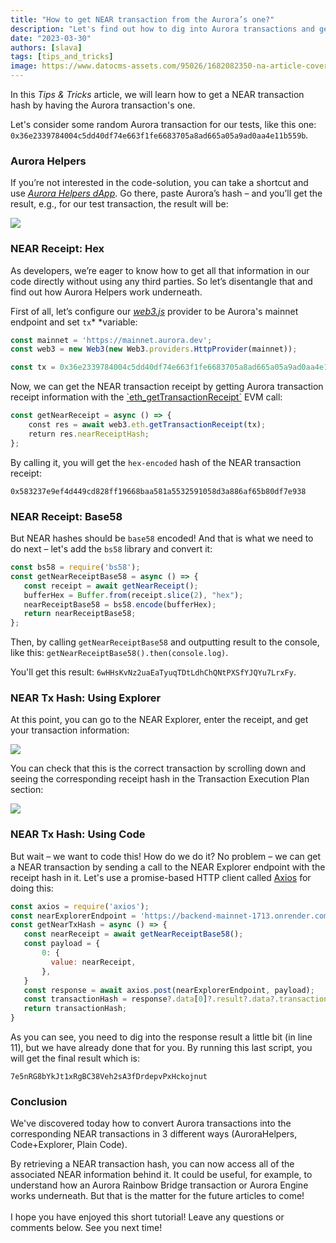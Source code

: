```yaml
---
title: "How to get NEAR transaction from the Aurora’s one?"
description: "Let's find out how to dig into Aurora transactions and get the underlying NEAR data"
date: "2023-03-30"
authors: [slava]
tags: [tips_and_tricks]
image: https://www.datocms-assets.com/95026/1682082350-na-article-cover.png
---
```

In this *Tips & Tricks* article, we will learn how to get a NEAR transaction hash by having the Aurora transaction's one.

<!-- truncate -->

Let's consider some random Aurora transaction for our tests, like this one: `0x36e2339784004c5dd40df74e663f1fe6683705a8ad665a05a9ad0aa4e11b559b`*.*

### Aurora Helpers

If you’re not interested in the code-solution, you can take a shortcut and use [*Aurora Helpers dApp*](https://aurora-helpers.vercel.app/aurora_to_near). Go there, paste Aurora’s hash – and you’ll get the result, e.g., for our test transaction, the result will be:

![](https://www.datocms-assets.com/95026/1679324662-screenshot-2023-03-20-at-15-03-32.png)

### NEAR Receipt: Hex

As developers, we’re eager to know how to get all that information in our code directly without using any third parties. So let’s disentangle that and find out how Aurora Helpers work underneath.

First of all, let’s configure our [*web3.js*](https://web3js.readthedocs.io/en/v1.8.2/) provider to be Aurora's mainnet endpoint and set `tx`* *variable: 

```javascript
const mainnet = 'https://mainnet.aurora.dev';
const web3 = new Web3(new Web3.providers.HttpProvider(mainnet));

const tx = 0x36e2339784004c5dd40df74e663f1fe6683705a8ad665a05a9ad0aa4e11b559b;
```

Now, we can get the NEAR transaction receipt by getting Aurora transaction receipt information with the [\`eth_getTransactionReceipt\`](https://ethereum.org/en/developers/docs/apis/json-rpc/#eth_gettransactionreceipt) EVM call:

```javascript
const getNearReceipt = async () => {
    const res = await web3.eth.getTransactionReceipt(tx);
    return res.nearReceiptHash;
};
```

By calling it, you will get the `hex-encoded` hash of the NEAR transaction receipt:

`0x583237e9ef4d449cd828ff19668baa581a5532591058d3a886af65b80df7e938`

### NEAR Receipt: Base58

But NEAR hashes should be `base58` encoded! And that is what we need to do next – let's add the `bs58` library and convert it:

```javascript
const bs58 = require('bs58');
const getNearReceiptBase58 = async () => {
   const receipt = await getNearReceipt();
   bufferHex = Buffer.from(receipt.slice(2), "hex");
   nearReceiptBase58 = bs58.encode(bufferHex);
   return nearReceiptBase58;
};
```

Then, by calling `getNearReceiptBase58` and outputting result to the console, like this: `getNearReceiptBase58().then(console.log)`.

You'll get this result: `6wHHsKvNz2uaEaTyuqTDtLdhChQNtPXSfYJQYu7LrxFy`.

### NEAR Tx Hash: Using Explorer

At this point, you can go to the NEAR Explorer, enter the receipt, and get your transaction information:

![](https://www.datocms-assets.com/95026/1679325885-screenshot-2023-03-20-at-15-24-17.png)

You can check that this is the correct transaction by scrolling down and seeing the corresponding receipt hash in the Transaction Execution Plan section:

![](https://www.datocms-assets.com/95026/1679325931-screenshot-2023-03-20-at-15-24-31.png)

### NEAR Tx Hash: Using Code

But wait – we want to code this! How do we do it? No problem – we can get a NEAR transaction by sending a call to the NEAR Explorer endpoint with the receipt hash in it. Let's use a promise-based HTTP client called [Axios](https://axios-http.com/docs/intro) for doing this:

```javascript
const axios = require('axios');
const nearExplorerEndpoint = 'https://backend-mainnet-1713.onrender.com/trpc/utils.search?batch=1';
const getNearTxHash = async () => {
   const nearReceipt = await getNearReceiptBase58();
   const payload = {
       0: {
         value: nearReceipt,
       },
   }
   const response = await axios.post(nearExplorerEndpoint, payload);
   const transactionHash = response?.data[0]?.result?.data?.transactionHash;
   return transactionHash;
}
```

As you can see, you need to dig into the response result a little bit (in line 11), but we have already done that for you. By running this last script, you will get the final result which is:

`7e5nRG8bYkJt1xRgBC38Veh2sA3fDrdepvPxHckojnut`

### Conclusion

We've discovered today how to convert Aurora transactions into the corresponding NEAR transactions in 3 different ways (AuroraHelpers, Code+Explorer, Plain Code).

By retrieving a NEAR transaction hash, you can now access all of the associated NEAR information behind it. It could be useful, for example, to understand how an Aurora Rainbow Bridge transaction or Aurora Engine works underneath. But that is the matter for the future articles to come!\
\
I hope you have enjoyed this short tutorial! Leave any questions or comments below. See you next time!
